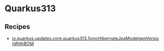 # Quarkus313

## Recipes

* [io.quarkus.updates.core.quarkus313.SyncHibernateJpaModelgenVersionWithBOM](./synchibernatejpamodelgenversionwithbom.md)


